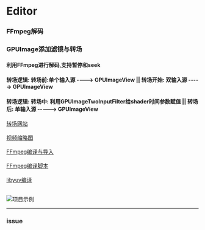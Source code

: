 # Editor

<h3>FFmpeg解码</h3>
<h3>GPUImage添加滤镜与转场</h3>

<h4>利用FFmpeg进行解码,支持暂停和seek</h4>
<h4>转场逻辑:  转场前:单个输入源 ----> GPUImageView || 转场开始: 双输入源 -----> GPUImageView</h4>
<h4>转场逻辑:  转场中: 利用GPUImageTwoInputFilter给shader时间参数赋值 || 转场后: 单输入源 -----> GPUImageView</h4>

[转场网站](https://gl-transitions.com/gallery)
<br></br>
[视频缩略图](https://github.com/VideoFlint/VITimelineView)
<br></br>
[FFmpeg编译与导入](https://juejin.cn/post/6844903857097539591)
<br></br>
[FFmpeg编译脚本](https://github.com/kewlbear/FFmpeg-iOS-build-script)
<br></br>
[libyuv编译](https://chromium.googlesource.com/libyuv/libyuv/+/HEAD/docs/getting_started.md)
<br></br>

![项目示例](https://github.com/MysteryRan/Editor/blob/main/img/demo.gif "界面")

***
<h3>issue</h3>
<ol>
</ol>


